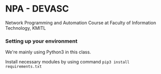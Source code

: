 #	NPA  - DEVASC

Network Programming and Automation Course at Faculty of Information Technology, KMITL 



### Setting up your environment

We're mainly using Python3 in this class.

Install necessary modules by using command `pip3 install requirements.txt`

